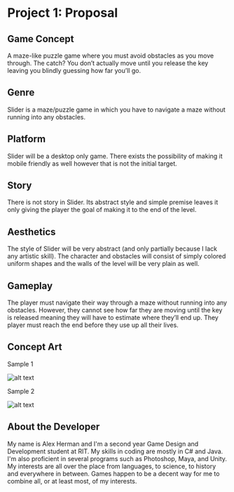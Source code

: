Project 1: Proposal
===
Game Concept
---

A maze-like puzzle game where you must avoid obstacles as you move through. The catch? You don’t actually 
move until you release the key leaving you blindly guessing how far you’ll go.

Genre
---

Slider is a maze/puzzle game in which you have to navigate a maze without running into any obstacles.

Platform
---

Slider will be a desktop only game. There exists the possibility of making it mobile friendly as well however 
that is not the initial target.

Story
---

There is not story in Slider. Its abstract style and simple premise leaves it only giving the player the 
goal of making it to the end of the level.

Aesthetics
---

The style of Slider will be very abstract (and only partially because I lack any artistic skill). The character 
and obstacles will consist of simply colored uniform shapes and the walls of the level will be very plain as well.

Gameplay
---

The player must navigate their way through a maze without running into any obstacles. However, they cannot 
see how far they are moving until the key is released meaning they will have to estimate where they’ll end 
up. They player must reach the end before they use up all their lives.

Concept Art
---

Sample 1

![alt text](https://people.rit.edu/ajh1624/230/project1/media/GameSample.png "concept image 1")

Sample 2

![alt text](https://people.rit.edu/ajh1624/230/project1/media/GameSample2.png "concept image 2")

About the Developer
---

My name is Alex Herman and I'm a second year Game Design and Development student at RIT. My skills in coding are 
mostly in C# and Java. I'm also proficient in several programs such as Photoshop, Maya, and Unity. My interests 
are all over the place from languages, to science, to history and everywhere in between. Games happen to be a decent 
way for me to combine all, or at least most, of my interests.
